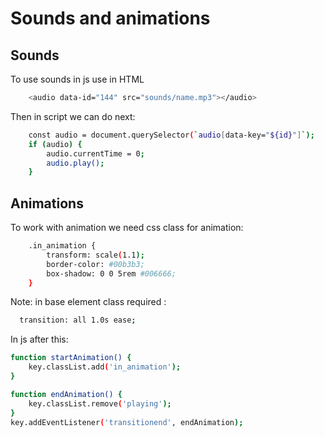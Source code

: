 Sounds and animations
=====================

Sounds
------

To use sounds in js use in HTML
```bash
	<audio data-id="144" src="sounds/name.mp3"></audio>
```

Then in script we can do next:
```bash
	const audio = document.querySelector(`audio[data-key="${id}"]`);
	if (audio) {
		audio.currentTime = 0;
		audio.play();
	}
```

Animations
----------

To work with animation we need css class for animation:
```bash
	.in_animation {
		transform: scale(1.1);
		border-color: #00b3b3;
		box-shadow: 0 0 5rem #006666;
	}
```

Note: in base element class required :
```bash
  transition: all 1.0s ease;
```

In js after this:
```bash
function startAnimation() {
	key.classList.add('in_animation');
}

function endAnimation() {
	key.classList.remove('playing');
}
key.addEventListener('transitionend', endAnimation);
```